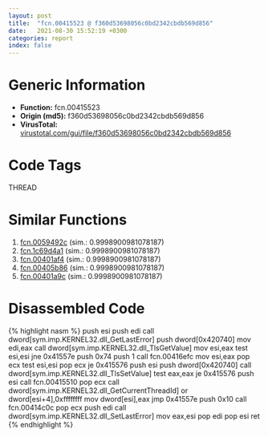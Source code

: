 ```yaml
---
layout: post
title:  "fcn.00415523 @ f360d53698056c0bd2342cbdb569d856"
date:   2021-08-30 15:52:19 +0300
categories: report
index: false
---
```


# Generic Information
- **Function:** fcn.00415523
- **Origin (md5):** f360d53698056c0bd2342cbdb569d856
- **VirusTotal:** [virustotal.com/gui/file/f360d53698056c0bd2342cbdb569d856][virustotal_ref]

# Code Tags
<span class="tag" id="THREAD">THREAD</span>


# Similar Functions

1. [fcn.0059492c][similar_1_ref] (sim.: 0.9998900981078187)
2. [fcn.1c69d4a1][similar_2_ref] (sim.: 0.9998900981078187)
3. [fcn.00401af4][similar_3_ref] (sim.: 0.9998900981078187)
4. [fcn.00405b86][similar_4_ref] (sim.: 0.9998900981078187)
5. [fcn.00401a9c][similar_5_ref] (sim.: 0.9998900981078187)


# Disassembled Code

{% highlight nasm %}
push esi
push edi
call dword[sym.imp.KERNEL32.dll_GetLastError]
push dword[0x420740]
mov edi,eax
call dword[sym.imp.KERNEL32.dll_TlsGetValue]
mov esi,eax
test esi,esi
jne 0x41557e
push 0x74
push 1
call fcn.00416efc
mov esi,eax
pop ecx
test esi,esi
pop ecx
je 0x415576
push esi
push dword[0x420740]
call dword[sym.imp.KERNEL32.dll_TlsSetValue]
test eax,eax
je 0x415576
push esi
call fcn.00415510
pop ecx
call dword[sym.imp.KERNEL32.dll_GetCurrentThreadId]
or dword[esi+4],0xffffffff
mov dword[esi],eax
jmp 0x41557e
push 0x10
call fcn.00414c0c
pop ecx
push edi
call dword[sym.imp.KERNEL32.dll_SetLastError]
mov eax,esi
pop edi
pop esi
ret
{% endhighlight %}


[similar_1_ref]: /report/fcn.0059492c@009ea4ad185ccb9becba67b3b2163e8b
[similar_2_ref]: /report/fcn.1c69d4a1@2d079ba83dda3113f0607d58292b7a26
[similar_3_ref]: /report/fcn.00401af4@faca7110288761a0f664158c1f6c3986
[similar_4_ref]: /report/fcn.00405b86@a2475448bf4050c1583e1970984a4d00
[similar_5_ref]: /report/fcn.00401a9c@96146d48f33d2b81d37cf455f4bd8c4b
[virustotal_ref]: https://www.virustotal.com/gui/file/f360d53698056c0bd2342cbdb569d856